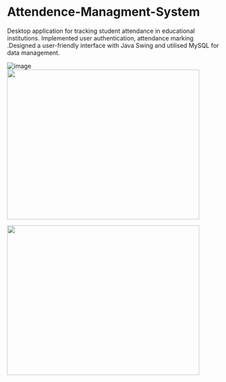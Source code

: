 # Attendence-Managment-System
Desktop application for tracking student attendance in educational institutions.  Implemented user authentication, attendance marking .Designed a user-friendly interface with Java Swing and utilised MySQL for data management.


![image](https://github.com/user-attachments/assets/22752a5b-28f2-4154-a3f2-5a1336f67f3b)                                                                                 <img src="https://github.com/user-attachments/assets/17ca7c76-0d2b-487e-ae7d-5475d0d08370" width="450" height="350">


<img src="https://github.com/user-attachments/assets/b07599dd-59fc-41f0-8f22-5ae5acf163eb" width="450" height="350">



